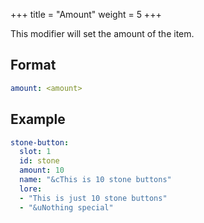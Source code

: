 +++
title = "Amount"
weight = 5
+++

This modifier will set the amount of the item.

## Format

```yaml
amount: <amount>
```

## Example

```yaml
stone-button:
  slot: 1
  id: stone
  amount: 10
  name: "&cThis is 10 stone buttons"
  lore:
  - "This is just 10 stone buttons"
  - "&uNothing special"
```
